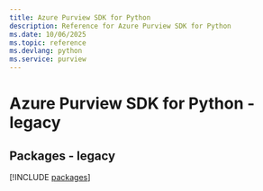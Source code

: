 ```yaml
---
title: Azure Purview SDK for Python
description: Reference for Azure Purview SDK for Python
ms.date: 10/06/2025
ms.topic: reference
ms.devlang: python
ms.service: purview
---
```

# Azure Purview SDK for Python - legacy
## Packages - legacy
[!INCLUDE [packages](purview-index.md)]